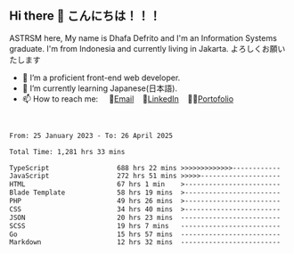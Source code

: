 ## Hi there 👋 こんにちは！！！
ASTRSM here, My name is Dhafa Defrito and I'm an Information Systems graduate. I'm from Indonesia and currently living in Jakarta. よろしくお願いたします

- 🔭 I’m a proficient front-end web developer.
- 🌱 I’m currently learning Japanese(日本語).
- 📫 How to reach me: &nbsp;&nbsp;&nbsp;&nbsp;📧[Email](ddefrito@gmail.com)&nbsp;&nbsp;&nbsp;&nbsp;💼[LinkedIn](https://www.linkedin.com/in/dhafa-defrita-rama-yudistira-9357a9229/)&nbsp;&nbsp;&nbsp;&nbsp;👨‍🎨[Portofolio](https://ddefrito.vercel.app/)
<br>
<!-- <p align="left">
<a href="https://github.com/ASTRSM">
  <img height="180em" src="https://github-readme-stats-eight-theta.vercel.app/api?username=ASTRSM&show_icons=true&theme=dracula&include_all_commits=true&count_private=true"/>
  <img height="180em" src="https://github-readme-stats-eight-theta.vercel.app/api/top-langs/?username=ASTRSM&layout=compact&langs_count=8&theme=dracula"/>
</a>
</p> -->

<!--START_SECTION:waka-->

```txt
From: 25 January 2023 - To: 26 April 2025

Total Time: 1,281 hrs 33 mins

TypeScript                 688 hrs 22 mins >>>>>>>>>>>>>------------   53.71 %
JavaScript                 272 hrs 51 mins >>>>>--------------------   21.29 %
HTML                       67 hrs 1 min    >------------------------   05.23 %
Blade Template             58 hrs 19 mins  >------------------------   04.55 %
PHP                        49 hrs 26 mins  >------------------------   03.86 %
CSS                        34 hrs 40 mins  >------------------------   02.71 %
JSON                       20 hrs 23 mins  -------------------------   01.59 %
SCSS                       19 hrs 7 mins   -------------------------   01.49 %
Go                         15 hrs 57 mins  -------------------------   01.24 %
Markdown                   12 hrs 32 mins  -------------------------   00.98 %
```

<!--END_SECTION:waka-->

